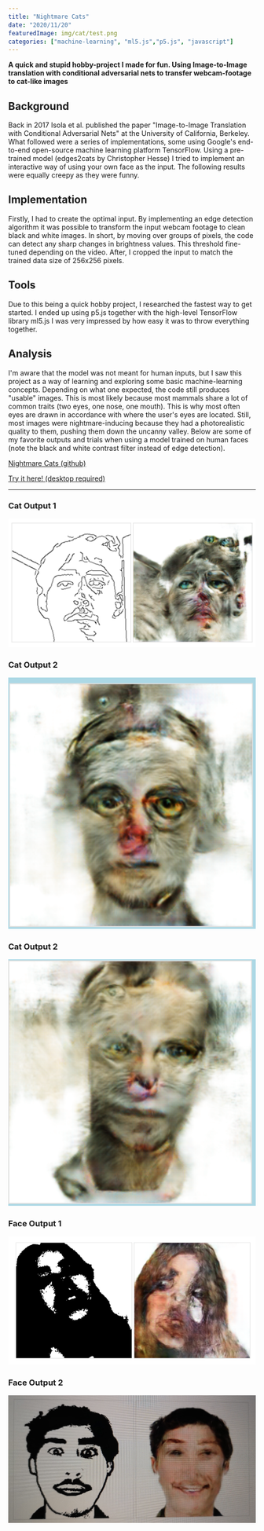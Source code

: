 ```yaml
---
title: "Nightmare Cats"
date: "2020/11/20"
featuredImage: img/cat/test.png
categories: ["machine-learning", "ml5.js","p5.js", "javascript"]
---
```

**A quick and stupid hobby-project I made for fun. Using Image-to-Image translation with conditional adversarial nets to transfer webcam-footage to cat-like images**
## Background
Back in 2017 Isola et al. published the paper "Image-to-Image Translation with Conditional Adversarial Nets" at the University of California, Berkeley. What followed were a series of implementations, some using Google's end-to-end open-source machine learning platform TensorFlow. Using a pre-trained model (edges2cats by Christopher Hesse) I tried to implement an interactive way of using your own face as the input. The following results were equally creepy as they were funny.
 
## Implementation
 
Firstly, I had to create the optimal input. By implementing an edge detection algorithm it was possible to transform the input webcam footage to clean black and white images. In short, by moving over groups of pixels, the code can detect any sharp changes in brightness values. This threshold fine-tuned depending on the video. After, I cropped the input to match the trained data size of 256x256 pixels.
 
## Tools
Due to this being a quick hobby project, I researched the fastest way to get started. I ended up using p5.js together with the high-level TensorFlow library ml5.js I was very impressed by how easy it was to throw everything together.
 
## Analysis
I'm aware that the model was not meant for human inputs, but I saw this project as a way of learning and exploring some basic machine-learning concepts. Depending on what one expected, the code still produces "usable" images. This is most likely because most mammals share a lot of common traits (two eyes, one nose, one mouth). This is why most often eyes are drawn in accordance with where the user's eyes are located. Still, most images were nightmare-inducing because they had a photorealistic quality to them, pushing them down the uncanny valley. Below are some of my favorite outputs and trials when using a model trained on human faces (note the black and white contrast filter instead of edge detection).

[Nightmare Cats (github)](https://github.com/MangoGott/webcam2pix)

[Try it here! (desktop required)](https://mangogott.github.io/NightmareCat/)

***

### Cat Output 1
![](img/cat/test.png)

### Cat Output 2
![](img/cat/cat1.png)

### Cat Output 2
![](img/cat/cat2.png)

### Face Output 1
![Exploration 2](img/cat/face2.png)

### Face Output 2
![Exploration 2](img/cat/face3.png)